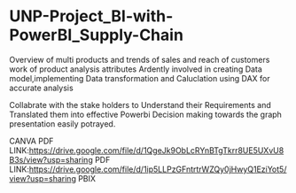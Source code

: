 # UNP-Project_BI-with-PowerBI_Supply-Chain
Overview of multi products and trends of sales and reach of customers work of product analysis attributes
Ardently involved in creating Data model,implementing 
Data transformation and Caluclation using DAX for accurate analysis 


Collabrate with the stake holders to Understand their Requirements and Translated them into effective Powerbi
Decision making towards the graph presentation easily potrayed.

 CANVA PDF LINK:https://drive.google.com/file/d/1QgeJk9ObLcRYnBTgTkrr8UE5UXvU8B3s/view?usp=sharing PDF
LINK:https://drive.google.com/file/d/1ip5LLPzGFntrtrWZQy0jHwyQ1EziYot5/view?usp=sharing PBIX

